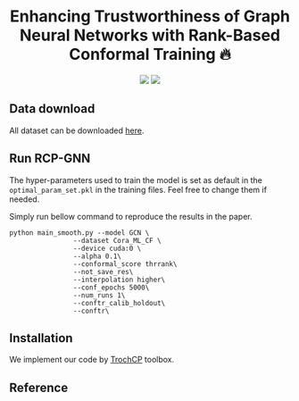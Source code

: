 <h1 align="center">
Enhancing Trustworthiness of Graph Neural Networks with Rank-Based Conformal Training 🔥
</h1>

<div align="center">

[![](https://img.shields.io/badge/paper-pink?style=plastic&logo=GitBook)](https://openreview.net/forum?id=mzGx0j8XYT)
[![](https://img.shields.io/badge/-github-green?style=plastic&logo=github)](https://github.com/CityU-T/RCP-GNN) 
</div>

## Data download
All dataset can be downloaded [here](https://drive.google.com/file/d/1e_wwGGjcw_kDvnpzv3T5tLnbNxjHGdRi/view?usp=drive_link).

## Run RCP-GNN
The hyper-parameters used to train the model is set as default in the `optimal_param_set.pkl` in the training files. Feel free to change them if needed.

Simply run bellow command to reproduce the results in the paper. 

```
python main_smooth.py --model GCN \
                --dataset Cora_ML_CF \
                --device cuda:0 \
                --alpha 0.1\
                --conformal_score thrrank\
                --not_save_res\
                --interpolation higher\
                --conf_epochs 5000\
                --num_runs 1\
                --conftr_calib_holdout\
                --conftr\
```

## Installation
We implement our code by [TrochCP](https://github.com/ml-stat-Sustech/TorchCP) toolbox.

## Reference 
